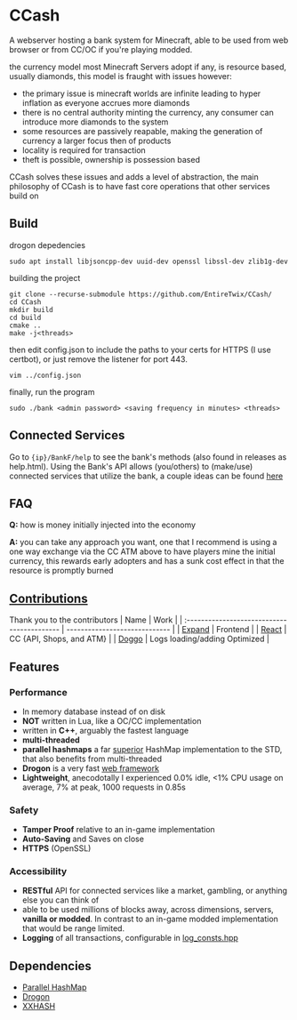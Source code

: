 # CCash

A webserver hosting a bank system for Minecraft, able to be used from web browser or from CC/OC if you're playing modded.

the currency model most Minecraft Servers adopt if any, is resource based, usually diamonds, this model is fraught with issues however:

- the primary issue is minecraft worlds are infinite leading to hyper inflation as everyone accrues more diamonds
- there is no central authority minting the currency, any consumer can introduce more diamonds to the system
- some resources are passively reapable, making the generation of currency a larger focus then of products
- locality is required for transaction
- theft is possible, ownership is possession based

CCash solves these issues and adds a level of abstraction, the main philosophy of CCash is to have fast core operations that other services build on

## Build

drogon depedencies

```
sudo apt install libjsoncpp-dev uuid-dev openssl libssl-dev zlib1g-dev
```

building the project

```
git clone --recurse-submodule https://github.com/EntireTwix/CCash/
cd CCash
mkdir build
cd build
cmake ..
make -j<threads>
```

then edit config.json to include the paths to your certs for HTTPS (I use certbot), or just remove the listener for port 443.

```
vim ../config.json
```

finally, run the program

```
sudo ./bank <admin password> <saving frequency in minutes> <threads>
```

## Connected Services

Go to `{ip}/BankF/help` to see the bank's methods (also found in releases as help.html). Using the Bank's API allows (you/others) to (make/use) connected services that utilize the bank, a couple ideas can be found [here](services.md)

## FAQ
**Q:** how is money initially injected into the economy

**A:** you can take any approach you want, one that I recommend is using a one way exchange via the CC ATM above to have players mine the initial currency, this rewards early adopters and has a sunk cost effect in that the resource is promptly burned

## [Contributions](https://github.com/EntireTwix/CCash/graphs/contributors)
Thank you to the contributors
| Name                                        | Work                          |
| :------------------------------------------ | ----------------------------- |
| [Expand](https://github.com/Expand-sys)     | Frontend                      |
| [React](https://github.com/Reactified)      | CC {API, Shops, and ATM}      |
| [Doggo](https://github.com/FearlessDoggo21) | Logs loading/adding Optimized |


## Features

### Performance
- In memory database instead of on disk
- **NOT** written in Lua, like a OC/CC implementation
- written in **C++**, arguably the fastest language
- **multi-threaded**
- **parallel hashmaps** a far [superior](https://greg7mdp.github.io/parallel-hashmap/) HashMap implementation to the STD, that also benefits from multi-threaded
- **Drogon** is a very fast [web framework](https://www.techempower.com/benchmarks/#section=data-r20&hw=ph&test=composite)
- **Lightweight**, anecodotally I experienced 0.0% idle, <1% CPU usage on average, 7% at peak, 1000 requests in 0.85s

### Safety

- **Tamper Proof** relative to an in-game implementation
- **Auto-Saving** and Saves on close
- **HTTPS** (OpenSSL)

### Accessibility

- **RESTful** API for connected services like a market, gambling, or anything else you can think of
- able to be used millions of blocks away, across dimensions, servers, **vanilla or modded**. In contrast to an in-game modded implementation that would be range limited.
- **Logging** of all transactions, configurable in [log_consts.hpp](include/log_consts.hpp)

## Dependencies

- [Parallel HashMap](https://github.com/greg7mdp/parallel-hashmap/tree/master)
- [Drogon](https://github.com/an-tao/drogon/tree/master)
- [XXHASH](https://github.com/Cyan4973/xxHash)
